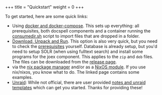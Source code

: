 +++
title = "Quickstart"
weight = 0
+++

To get started, here are some quick links:

- Using [docker and
  docker-compose](@/docs/install/installing.md#docker). This sets up
  everything: all prerequisites, both docspell components and a
  container running the [consumedir.sh](@/docs/tools/consumedir.md)
  script to import files that are dropped in a folder.
- [Download, Unpack and
  Run](@/docs/install/installing.md#download-unpack-run). This option
  is also very quick, but you need to check the
  [prerequisites](@/docs/install/prereq.md) yourself. Database is
  already setup, but you'd need to setup SOLR (when using fulltext
  search) and install some programs for the joex component. This
  applies to the `zip` and `deb` files. The files can be downloaded
  from the [release page](https://github.com/eikek/docspell/releases/latest).
- via the [nix package manager](@/docs/install/installing.md#nix) and/or as a [NixOS
  module](@/docs/install/installing.md#nixos). If you use nix/nixos, you
  know what to do. The linked page contains some examples.
- [Unraid](https://www.unraid.net/): While not official, there are
  user provided [notes and unraid
  templates](https://github.com/vakilando/unraid-docker-templates)
  which can get you started. Thanks for providing these!
